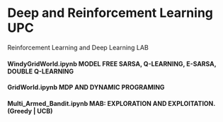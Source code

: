 # Deep and Reinforcement Learning UPC
Reinforcement Learning and Deep Learning LAB


#### WindyGridWorld.ipynb MODEL FREE SARSA, Q-LEARNING, E-SARSA, DOUBLE Q-LEARNING
#### GridWorld.ipynb MDP AND DYNAMIC PROGRAMING
#### Multi_Armed_Bandit.ipynb MAB: EXPLORATION AND EXPLOITATION. (Greedy | UCB)
